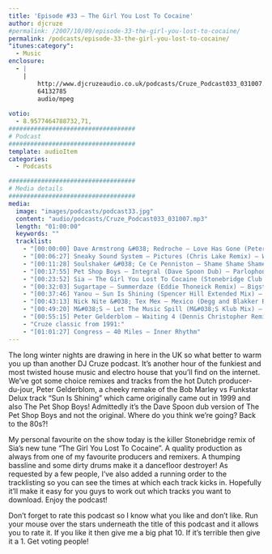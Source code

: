 ```yaml
---
title: 'Episode #33 – The Girl You Lost To Cocaine'
author: djcruze
#permalink: /2007/10/09/episode-33-the-girl-you-lost-to-cocaine/
permalink: /podcasts/episode-33-the-girl-you-lost-to-cocaine/
"itunes:category":
  - Music
enclosure:
  - |
    |
        http://www.djcruzeaudio.co.uk/podcasts/Cruze_Podcast033_031007.mp3
        64132785
        audio/mpeg
        
votio:
  - 8.9577464788732,71,
###################################
# Podcast
###################################
template: audioItem
categories:
  - Podcasts

###################################
# Media details
###################################
media:
  image: "images/podcasts/podcast33.jpg"
  content: "audio/podcasts/Cruze_Podcast033_031007.mp3"
  length: "01:00:00"
  keywords: ""
  tracklist:
    - "[00:00:00] Dave Armstrong &#038; Redroche – Love Has Gone (Peter Gelderblom Remix) – Data"
    - "[00:06:27] Sneaky Sound System – Pictures (Chris Lake Remix) – Whack Records"
    - "[00:11:28] Soulshaker &#038; Ce Ce Penniston – Shame Shame Shame (Smax &#038; Gold Remix) – AATW"
    - "[00:17:55] Pet Shop Boys – Integral (Dave Spoon Dub) – Parlophone"
    - "[00:23:52] Sia – The Girl You Lost To Cocaine (Stonebridge Club Mix) – Monkey Puzzle Records"
    - "[00:32:03] Sugartape – Summerdaze (Eddie Thoneick Remix) – Bigstar Records"
    - "[00:37:46] Yanou – Sun Is Shining (Spencer Hill Extended Mix) – AATW"
    - "[00:43:13] Nick Nite &#038; Tex Mex – Mexico (Degg and Blakker Remix) – Muschi Tunes"
    - "[00:49:20] M&#038;S – Let The Music Spill (M&#038;S Klub Mix) – Brass"
    - "[00:55:15] Peter Gelderblom – Waiting 4 (Dennis Christopher Remix) – Data"
    - "Cruze classic from 1991:"
    - "[01:01:27] Congress – 40 Miles – Inner Rhythm"
---
```

The long winter nights are drawing in here in the UK so what better to warm you up than another DJ Cruze podcast. It&#8217;s another hour of the funkiest and most twisted house music and electro house that you&#8217;ll find on the internet. We&#8217;ve got some choice remixes and tracks from the hot Dutch producer-du-jour, Peter Gelderblom, a cheeky remake of the Bob Marley vs Funkstar Delux track &#8220;Sun Is Shining&#8221; which came originally came out in 1999 and also The Pet Shop Boys! Admittedly it&#8217;s the Dave Spoon dub version of The Pet Shop Boys and not the original. Where do you think we&#8217;re going? Back to the 80s?!

My personal favourite on the show today is the killer Stonebridge remix of Sia&#8217;s new tune &#8220;The Girl You Lost To Cocaine&#8221;. A quality production as always from one of my favourite producers and remixers. A thumping bassline and some dirty drums make it a dancefloor destroyer! As requested by a few people, I&#8217;ve also added a running order to the tracklisting so you can see the times at which each track kicks in. Hopefully it&#8217;ll make it easy for you guys to work out which tracks you want to download. Enjoy the podcast!

Don&#8217;t forget to rate this podcast so I know what you like and don&#8217;t like. Run your mouse over the stars underneath the title of this podcast and it allows you to rate it. If you like it then give me a big phat 10. If it&#8217;s terrible then give it a 1. Get voting people!
